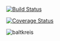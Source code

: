 [![Build Status](https://www.travis-ci.com/ginakokoska/MILL100001.svg?branch=Pattern)](https://www.travis-ci.com/ginakokoska/MILL100001)

[![Coverage Status](https://coveralls.io/repos/github/ginakokoska/MILL100001/badge.svg?branch=Pattern)](https://coveralls.io/github/ginakokoska/MILL100001?branch=Pattern)




![baltkreis](https://user-images.githubusercontent.com/81410821/123511006-17000500-d67f-11eb-85dc-b0422cb90b4d.png)
